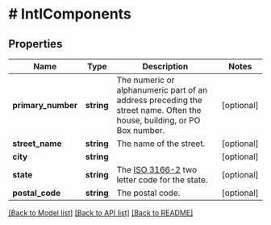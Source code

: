 # # IntlComponents

## Properties

Name | Type | Description | Notes
------------ | ------------- | ------------- | -------------
**primary_number** | **string** | The numeric or alphanumeric part of an address preceding the street name. Often the house, building, or PO Box number. | [optional]
**street_name** | **string** | The name of the street. | [optional]
**city** | **string** |  | [optional]
**state** | **string** | The [ISO 3166-2](https://en.wikipedia.org/wiki/ISO_3166-2) two letter code for the state. | [optional]
**postal_code** | **string** | The postal code. | [optional]

[[Back to Model list]](../../README.md#models) [[Back to API list]](../../README.md#endpoints) [[Back to README]](../../README.md)
